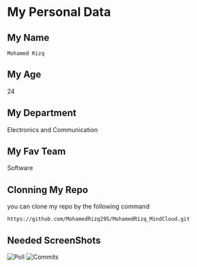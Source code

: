 # My Personal Data

## My Name
` Mohamed Rizq `

## My Age
24

## My Department
Electronics and Communication

## My Fav Team
Software

## Clonning My Repo
you can clone my repo by the following command
```
https://github.com/MohamedRizq295/MohamedRizq_MindCloud.git
```

## Needed ScreenShots

![Poll](https://user-images.githubusercontent.com/116389253/197339725-9dd4278f-6e2b-4930-9748-a80218f0a3a6.png)
![Commits](https://user-images.githubusercontent.com/116389253/197339728-0b5ed456-3f05-49c4-953b-9b673670362e.png)
